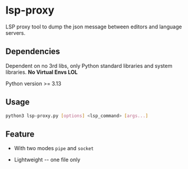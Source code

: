 # lsp-proxy

LSP proxy tool to dump the json message between editors and language servers.

## Dependencies

Dependent on no 3rd libs, only Python standard libraries and system libraries. **No Virtual Envs LOL**

Python version >= 3.13

## Usage

```bash
python3 lsp-proxy.py [options] <lsp_command> [args...]
```

## Feature

* With two modes `pipe` and `socket`

* Lightweight -- one file only
